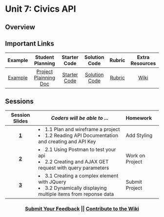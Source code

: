 # Unit 7: Civics API

## Overview

## Important Links

| Example | Student Planning |  Starter Code | Solution Code  | Rubric | Extra Resources |
|:-------:|:-------:|:-------:|:-------:|:-------:|:-------:|
| [Example](https://scriptedcurriculum.github.io/advanced_civics_solution/) |[Project Plainning Doc](https://docs.google.com/document/d/1djJGD16zKw0DsNOKir0yP6wt-MW751isL-7UDK7ZSRc/edit) | [Starter Code](https://github.com/ScriptEdcurriculum/advanced_civics_startercode) | [Solution Code](https://github.com/ScriptEdcurriculum/advanced_civics_solution) | [Rubric](https://drive.google.com/open?id=1sE57raysW2J8LFMpNi86e1bfZ8Q9DE0OmLgGnReL-y4) | [Wiki](https://github.com/ScriptEdcurriculum/curriculum17-18/wiki/2.-Advanced#unit-7-api) |

## Sessions 
|Session Slides|*Coders will be able to ...*|Homework|
|:-------:|-------|:-------|
|[**1**](https://docs.google.com/presentation/d/1H40VvavX0N4xZtA1VJfQD5gelOLNflGozumlbdUoXos/edit#slide=id.g1e220fa94a_0_26)|<li>1.1 Plan and wireframe a project</li> <li>1.2 Reading API Documentation and creating and API Key </li>|Add Styling|
|[**2**](https://docs.google.com/presentation/d/1H40VvavX0N4xZtA1VJfQD5gelOLNflGozumlbdUoXos/edit#slide=id.g1f587f6424_5_5)|<li>2.1 Using Postman to test your api</li> <li> 2.2 Creating and AJAX GET request with query parameters</li>  |Work on Project|
|[**3**](https://docs.google.com/presentation/d/1H40VvavX0N4xZtA1VJfQD5gelOLNflGozumlbdUoXos/edit#slide=id.g1e220fa94a_0_4)|<li>3.1 Creating a complex element with JQuery</li> <li>3.2 Dynamically displaying multiple items from reponse data</li> |Submit Project|

<h3 align="center"><a href="https://docs.google.com/forms/d/e/1FAIpQLSdmoYjRk6tqJHI5Y1ELjOZ7tiYj58dmoIBEeUaXK5ciIdljIg/viewform">Submit Your Feedback</a> || <a href="https://github.com/ScriptEdcurriculum/curriculum17-18/wiki/2.-Advanced#unit-7-api">Contribute to the Wiki</a></h3>
